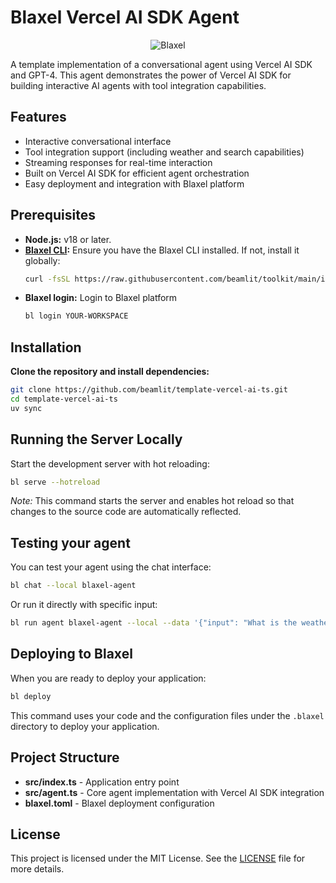 # Blaxel Vercel AI SDK Agent

<p align="center">
  <img src="https://blaxel.ai/logo.png" alt="Blaxel"/>
</p>

A template implementation of a conversational agent using Vercel AI SDK and GPT-4. This agent demonstrates the power of Vercel AI SDK for building interactive AI agents with tool integration capabilities.

## Features

- Interactive conversational interface
- Tool integration support (including weather and search capabilities)
- Streaming responses for real-time interaction
- Built on Vercel AI SDK for efficient agent orchestration
- Easy deployment and integration with Blaxel platform

## Prerequisites

- **Node.js:** v18 or later.
- **[Blaxel CLI](https://docs.blaxel.ai/Get-started):** Ensure you have the Blaxel CLI installed. If not, install it globally:
  ```bash
  curl -fsSL https://raw.githubusercontent.com/beamlit/toolkit/main/install.sh | BINDIR=$HOME/.local/bin sh
  ```
- **Blaxel login:** Login to Blaxel platform
  ```bash
  bl login YOUR-WORKSPACE
  ```

## Installation

**Clone the repository and install dependencies:**

```bash
git clone https://github.com/beamlit/template-vercel-ai-ts.git
cd template-vercel-ai-ts
uv sync
```

## Running the Server Locally

Start the development server with hot reloading:

```bash
bl serve --hotreload
```

_Note:_ This command starts the server and enables hot reload so that changes to the source code are automatically reflected.

## Testing your agent

You can test your agent using the chat interface:

```bash
bl chat --local blaxel-agent
```

Or run it directly with specific input:

```bash
bl run agent blaxel-agent --local --data '{"input": "What is the weather in Paris?"}'
```

## Deploying to Blaxel

When you are ready to deploy your application:

```bash
bl deploy
```

This command uses your code and the configuration files under the `.blaxel` directory to deploy your application.

## Project Structure

- **src/index.ts** - Application entry point
- **src/agent.ts** - Core agent implementation with Vercel AI SDK integration
- **blaxel.toml** - Blaxel deployment configuration

## License

This project is licensed under the MIT License. See the [LICENSE](LICENSE) file for more details.

